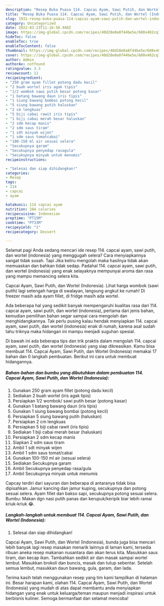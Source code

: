 ```yaml
---
description: "Resep Buka Puasa 114. Capcai Ayam, Sawi Putih, dan Wortel (Indonesia) Anti Gagal"
title: "Resep Buka Puasa 114. Capcai Ayam, Sawi Putih, dan Wortel (Indonesia) Anti Gagal"
slug: 1931-resep-buka-puasa-114-capcai-ayam-sawi-putih-dan-wortel-indonesia-anti-gagal
category: Uncategorized
date: 2022-03-23T11:16:50.948Z
image: https://img-global.cpcdn.com/recipes/40d28e0a8f44be5e/680x482cq70/114-capcai-ayam-sawi-putih-dan-wortel-indonesia-foto-resep-utama.jpg
hideToc: false
enableToc: true
enableTocContent: false
thumbnail: https://img-global.cpcdn.com/recipes/40d28e0a8f44be5e/680x482cq70/114-capcai-ayam-sawi-putih-dan-wortel-indonesia-foto-resep-utama.jpg
cover: https://img-global.cpcdn.com/recipes/40d28e0a8f44be5e/680x482cq70/114-capcai-ayam-sawi-putih-dan-wortel-indonesia-foto-resep-utama.jpg
author: Admin
authorAv: notfound
ratingvalue: 3.3
reviewcount: 12
recipeingredient:
- "250 gram ayam fillet potong dadu kecil"
- "2 buah wortel iris agak tipis"
- "1/2 wombok sawi putih besar potong kasar"
- "1 batang bawang daun iris tipis"
- "1 siung bawang bombai potong kecil"
- "5 siung bawang putih haluskan"
- "2 cm lengkuas"
- "5 biji cabai rawit iris tipis"
- "1 biji cabai merah besar haluskan"
- "2 sdm kecap manis"
- "2 sdm saus tiram"
- "1 sdt minyak wijen"
- "1 sdm saus tomatcabai"
- "100-150 ml air sesuai selera"
- "Secukupnya garam"
- "Secukupnya penyedap rasagula"
- "Secukupnya minyak untuk menumis"
recipeinstructions:

- "Selesai dan siap dihidangkan!"
categories:
- Resep
tags:
- 114
- capcai
- ayam

katakunci: 114 capcai ayam 
nutrition: 284 calories
recipecuisine: Indonesian
preptime: "PT15M"
cooktime: "PT33M"
recipeyield: "1"
recipecategory: Dessert

---
```



Selamat pagi Anda sedang mencari ide resep 114. capcai ayam, sawi putih, dan wortel (indonesia) yang menggugah selera? Cara menyiapkannya sangat tidak susah. Tapi Jika keliru mengolah maka hasilnya tidak akan memuaskan dan bahkan tidak sedap. Padahal 114. capcai ayam, sawi putih, dan wortel (indonesia) yang enak selayaknya mempunyai aroma dan rasa yang mampu memancing selera kita.


Capcai Ayam, Sawi Putih, dan Wortel (Indonesia). Lihat harga wombok (sawi putih) lagi setengah harga di swalayan, langsung angkut ke rumah! Di freezer masih ada ayam fillet, di fridge masih ada wortel.

Ada beberapa hal yang sedikit banyak mempengaruhi kualitas rasa dari 114. capcai ayam, sawi putih, dan wortel (indonesia), pertama dari jenis bahan, kemudian pemilihan bahan segar sampai cara mengolah dan menghidangkannya. Tak perlu pusing kalau hendak menyiapkan 114. capcai ayam, sawi putih, dan wortel (indonesia) enak di rumah, karena asal sudah tahu triknya maka hidangan ini mampu menjadi suguhan spesial.


Di bawah ini ada beberapa tips dan trik praktis dalam mengolah 114. capcai ayam, sawi putih, dan wortel (indonesia) yang siap dikreasikan. Kamu bisa membuat 114. Capcai Ayam, Sawi Putih, dan Wortel (Indonesia) memakai 17 bahan dan 0 langkah pembuatan. Berikut ini cara untuk membuat hidangannya.

<!--inarticleads1-->

##### Bahan-bahan dan bumbu yang dibutuhkan dalam pembuatan 114. Capcai Ayam, Sawi Putih, dan Wortel (Indonesia):

1. Gunakan 250 gram ayam fillet (potong dadu kecil)
1. Sediakan 2 buah wortel (iris agak tipis)
1. Persiapkan 1/2 wombok/ sawi putih besar (potong kasar)
1. Gunakan 1 batang bawang daun (iris tipis)
1. Gunakan 1 siung bawang bombai (potong kecil)
1. Persiapkan 5 siung bawang putih (haluskan)
1. Persiapkan 2 cm lengkuas
1. Persiapkan 5 biji cabai rawit (iris tipis)
1. Sediakan 1 biji cabai merah besar (haluskan)
1. Persiapkan 2 sdm kecap manis
1. Siapkan 2 sdm saus tiram
1. Ambil 1 sdt minyak wijen
1. Ambil 1 sdm saus tomat/cabai
1. Gunakan 100-150 ml air (sesuai selera)
1. Sediakan Secukupnya garam
1. Ambil Secukupnya penyedap rasa/gula
1. Ambil Secukupnya minyak untuk menumis


Capcay terdiri dari sayuran dan beberapa di antaranya tidak bisa dipisahkan. Jamur kancing dan jamur kuping, secukupnya dan potong sesuai selera. Ayam fillet dan bakso sapi, secukupnya potong sesuai selera. Bumbu: Makan dgn nasi putih panas dan kerupuk/keripik biar lebih ramai kriuk-kriuk 😂. 

<!--inarticleads2-->

##### Langkah-langkah untuk membuat 114. Capcai Ayam, Sawi Putih, dan Wortel (Indonesia):


1. Selesai dan siap dihidangkan!

Capcai Ayam, Sawi Putih, dan Wortel (Indonesia), bunda juga bisa mencari lebih banyak lagi resep masakan menarik lainnya di laman kami, tersedia ribuan aneka resep makanan nusantara dan akan terus kita. Masukkan saus tiram, dan kecap ikan. Tambahkan sedikit air dan masak sampai wortel lembut. Masukkan brokoli dan buncis, masak dan tutup sebentar. Setelah semua lembut, masukkan daun bawang, gula, garam, dan lada. 

Terima kasih telah menggunakan resep yang tim kami tampilkan di halaman ini. Besar harapan kami, olahan 114. Capcai Ayam, Sawi Putih, dan Wortel (Indonesia) yang mudah di atas dapat membantu anda menyiapkan hidangan yang enak untuk keluarga/teman maupun menjadi inspirasi untuk berbisnis kuliner. Semoga bermanfaat dan selamat mencoba!
